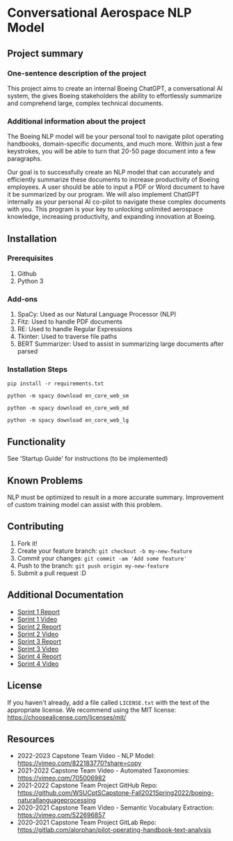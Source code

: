 # Conversational Aerospace NLP Model

## Project summary

### One-sentence description of the project

This project aims to create an internal Boeing ChatGPT, a conversational AI system, the gives Boeing stakeholders the ability to effortlessly summarize and comprehend large, complex technical documents.

### Additional information about the project

The Boeing NLP model will be your personal tool to navigate pilot operating handbooks, domain-specific documents, and much more. Within just a few keystrokes, you will be able to turn that 20-50 page document into a few paragraphs.

Our goal is to successfully create an NLP model that can accurately and efficiently summarize these documents to increase productivity of Boeing employees. A user should be able to input a PDF or Word document to have it be summarized by our program. We will also implement ChatGPT internally as your personal AI co-pilot to navigate these complex documents with you. This program is your key to unlocking unlimited aerospace knowledge, increasing productivity, and expanding innovation at Boeing.

## Installation

### Prerequisites

1. Github
2. Python 3


### Add-ons

1. SpaCy: Used as our Natural Language Processor (NLP)
2. Fitz: Used to handle PDF documents
3. RE: Used to handle Regular Expressions
4. Tkinter: Used to traverse file paths
5. BERT Summarizer: Used to assist in summarizing large documents after parsed

### Installation Steps

```
pip install -r requirements.txt
```
```
python -m spacy download en_core_web_sm
```
```
python -m spacy download en_core_web_md
```
```
python -m spacy download en_core_web_lg
```

## Functionality

See 'Startup Guide' for instructions (to be implemented)


## Known Problems

NLP must be optimized to result in a more accurate summary. Improvement of custom training model can assist with this problem.


## Contributing

1. Fork it!
2. Create your feature branch: `git checkout -b my-new-feature`
3. Commit your changes: `git commit -am 'Add some feature'`
4. Push to the branch: `git push origin my-new-feature`
5. Submit a pull request :D

## Additional Documentation

  * [Sprint 1 Report](https://github.com/WSUCptSCapstone-F23-S24/boeing-nlp-ai/blob/main/documentation/Sprint1/Sprint_Report_1.md)
  * [Sprint 1 Video](https://github.com/WSUCptSCapstone-F23-S24/boeing-nlp-ai/blob/main/documentation/Sprint1/README.md)
  * [Sprint 2 Report](https://github.com/WSUCptSCapstone-F23-S24/boeing-nlp-ai/blob/main/documentation/Sprint2/Sprint_Report_2.md)
  * [Sprint 2 Video](https://github.com/WSUCptSCapstone-F23-S24/boeing-nlp-ai/blob/main/documentation/Sprint2/README.md)
  * [Sprint 3 Report](https://github.com/WSUCptSCapstone-F23-S24/boeing-nlp-ai/blob/main/documentation/Sprint3/Sprint_Report_3.md)
  * [Sprint 3 Video](https://github.com/WSUCptSCapstone-F23-S24/boeing-nlp-ai/blob/main/documentation/Sprint3/README.md)
  * [Sprint 4 Report](https://github.com/WSUCptSCapstone-F23-S24/boeing-nlp-ai/blob/main/documentation/Sprint4/Sprint_Report_4.md)
  * [Sprint 4 Video](https://github.com/WSUCptSCapstone-F23-S24/boeing-nlp-ai/blob/main/documentation/Sprint4/README.md)

## License

If you haven't already, add a file called `LICENSE.txt` with the text of the appropriate license.
We recommend using the MIT license: <https://choosealicense.com/licenses/mit/>

## Resources

  * 2022-2023 Capstone Team Video - NLP Model: <https://vimeo.com/822183770?share=copy>
  * 2021-2022 Capstone Team Video - Automated Taxonomies: <https://vimeo.com/705006982>
  * 2021-2022 Capstone Team Project GitHub Repo: <https://github.com/WSUCptSCapstone-Fall2021Spring2022/boeing-naturallanguageprocessing>
  * 2020-2021 Capstone Team Video - Semantic Vocabulary Extraction: <https://vimeo.com/522696857>
  * 2020-2021 Capstone Team Project GitLab Repo: <https://gitlab.com/alorphan/pilot-operating-handbook-text-analysis>
